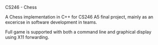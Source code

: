 CS246 - Chess

A Chess implementation in C++ for CS246 A5 final project, mainly as an excericse in software development in teams.

Full game is supported with both a command line and graphical display using X11 forwarding.

